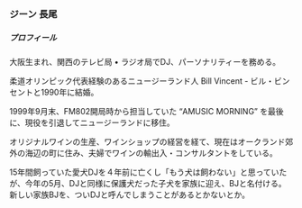 ### ジーン 長尾
##### プロフィール
大阪生まれ、関西のテレビ局 • ラジオ局でDJ、パーソナリティーを務める。 

柔道オリンピック代表経験のあるニュージーランド人 Bill Vincent - ビル・ビンセントと1990年に結婚。 

1999年9月末、FM802開局時から担当していた “AMUSIC MORNING” を最後に、現役を引退してニュージーランドに移住。 

オリジナルワインの生産、ワインショップの経営を経て、現在はオークランド郊外の海辺の町に住み、夫婦でワインの輸出入・コンサルタントをしている。 

15年間飼っていた愛犬DJを４年前に亡くし「もう犬は飼わない」と思っていたが、今年の5月、DJと同様に保護犬だった子犬を家族に迎え、BJと名付ける。  
新しい家族BJを、ついDJと呼んでしまうことがあるとかないとか。